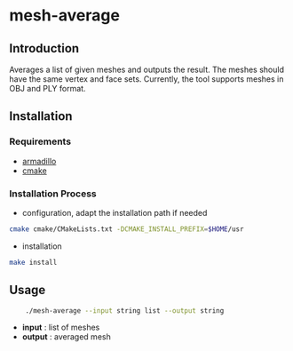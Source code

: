 # mesh-average

## Introduction

Averages a list of given meshes and outputs the result.
The meshes should have the same vertex and face sets.
Currently, the tool supports meshes in OBJ and PLY format.

## Installation

### Requirements

- [armadillo](http://arma.sourceforge.net)
- [cmake](https://cmake.org)

### Installation Process

- configuration, adapt the installation path if needed
```sh
cmake cmake/CMakeLists.txt -DCMAKE_INSTALL_PREFIX=$HOME/usr
```
- installation
```sh
make install
```
## Usage

```sh
    ./mesh-average --input string list --output string
```

- **input** : list of meshes
- **output** : averaged mesh
